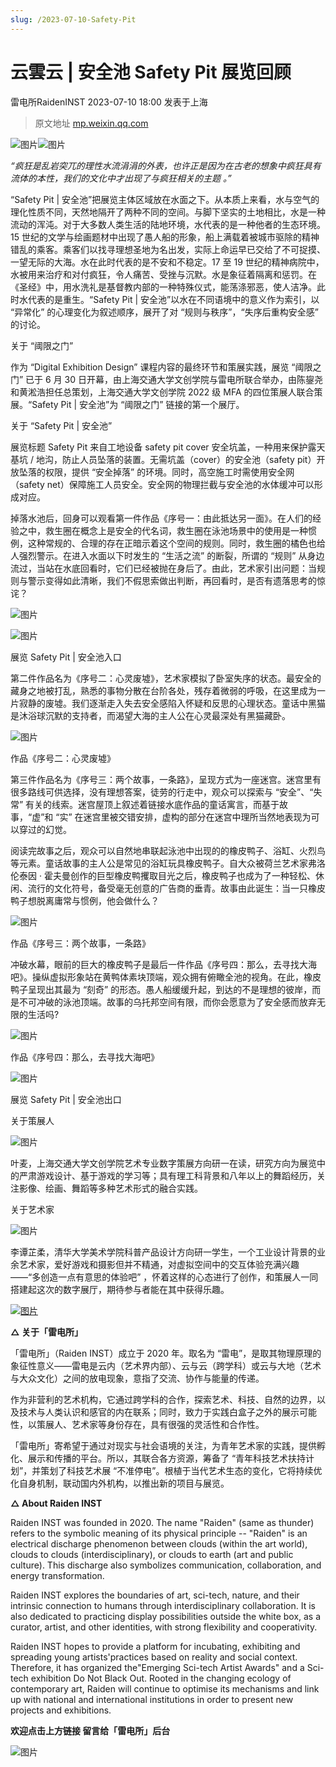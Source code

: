 ```yaml
---
slug: /2023-07-10-Safety-Pit
---
```


# 云雲云 | 安全池 Safety Pit 展览回顾
雷电所RaidenINST 2023-07-10 18:00 发表于上海

> 原文地址 [mp.weixin.qq.com](https://mp.weixin.qq.com/s/UO8v3namKkHicV7MwzBXUg)

![图片](https://mmbiz.qpic.cn/sz_mmbiz_gif/PBkwuGgIa5ibiaNTWFe0O9E9Oq51ONFEVS4NMNibwZoibmNrUiaHicWbFFba3L3ZEjC4mwJ8W4tWTo96CjoYXTGfEUKQ/640?wx_fmt=gif)![图片](https://mmbiz.qpic.cn/sz_mmbiz_png/PBkwuGgIa5ibiaNTWFe0O9E9Oq51ONFEVSOkrfARUa74XRYo7lxCXtEnWjm0VylvFS2nS0cYV92hT3GKodv6RuNg/640?wx_fmt=png)

_“疯狂是乱岩突兀的理性水流涓涓的外表，也许正是因为在古老的想象中疯狂具有流体的本性，我们的文化中才出现了与疯狂相关的主题 。”_

  

  

“Safety Pit | 安全池”把展览主体区域放在水面之下。从本质上来看，水与空气的理化性质不同，天然地隔开了两种不同的空间。与脚下坚实的土地相比，水是一种流动的浑沌。对于大多数人类生活的陆地环境，水代表的是一种他者的生态环境。15 世纪的文学与绘画题材中出现了愚人船的形象，船上满载着被城市驱除的精神错乱的乘客。乘客们以找寻理想圣地为名出发，实际上命运早已交给了不可捉摸、一望无际的大海。水在此时代表的是不安和不稳定。17 至 19 世纪的精神病院中，水被用来治疗和对付疯狂，令人痛苦、受挫与沉默。水是象征着隔离和惩罚。在《圣经》中，用水洗礼是基督教内部的一种特殊仪式，能荡涤邪恶，使人洁净。此时水代表的是重生。“Safety Pit | 安全池”以水在不同语境中的意义作为索引，以 “异常化” 的心理变化为叙述顺序，展开了对 “规则与秩序”，“失序后重构安全感” 的讨论。

  

关于 “阈限之门”

作为 “Digital Exhibition Design” 课程内容的最终环节和策展实践，展览 “阈限之门” 已于 6 月 30 日开幕，由上海交通大学文创学院与雷电所联合举办，由陈鋆尧和黄淞浩担任总策划，上海交通大学文创学院 2022 级 MFA 的四位策展人联合策展。“Safety Pit | 安全池”为 “阈限之门” 链接的第一个展厅。

关于 “Safety Pit | 安全池”

展览标题 Safety Pit 来自工地设备 safety pit cover 安全坑盖，一种用来保护露天基坑 / 地沟，防止人员坠落的装置。无需坑盖（cover）的安全池（safety pit）开放坠落的权限，提供 “安全掉落” 的环境。同时，高空施工时需使用安全网（safety net）保障施工人员安全。安全网的物理拦截与安全池的水体缓冲可以形成对应。

  

掉落水池后，回身可以观看第一件作品《序号一：由此抵达另一面》。在人们的经验之中，救生圈在概念上是安全的代名词，救生圈在泳池场景中的使用是一种惯例，这种常规的、合理的存在正暗示着这个空间的规则。同时，救生圈的橘色也给人强烈警示。在进入水面以下时发生的 “生活之流” 的断裂，所谓的 “规则” 从身边流过，当站在水底回看时，它们已经被抛在身后了。由此，艺术家引出问题：当规则与警示变得如此清晰，我们不假思索做出判断，再回看时，是否有遗落思考的惊诧？

![图片](https://mmbiz.qpic.cn/sz_mmbiz_png/PBkwuGgIa5ibiaNTWFe0O9E9Oq51ONFEVScN3q6QT6jV3e8ic3LYwRd3zXscPpibYZHRBawdyQicdOUnnf2LLQ4UwWA/640?wx_fmt=png)

![图片](https://mmbiz.qpic.cn/sz_mmbiz_png/PBkwuGgIa5ibiaNTWFe0O9E9Oq51ONFEVSwViccIJ3yKOPc7P6gjbicOa3xGB0YnBIB9416kNztLicPHXtecjRhNWicw/640?wx_fmt=png)

展览 Safety Pit | 安全池入口

第二件作品名为《序号二：心灵废墟》，艺术家模拟了卧室失序的状态。最安全的藏身之地被打乱，熟悉的事物分散在台阶各处，残存着微弱的呼吸，在这里成为一片寂静的废墟。我们逐渐走入失去安全感陷入怀疑和反思的心理状态。童话中黑猫是沐浴球沉默的支持者，而渴望大海的主人公在心灵最深处有黑猫藏卧。

![图片](https://mmbiz.qpic.cn/sz_mmbiz_png/PBkwuGgIa5ibiaNTWFe0O9E9Oq51ONFEVSJLLoTp0uynElmu4QVgN1SXjWjCTqOOmDyBqUTFSVwGI6fg9TfAhkjg/640?wx_fmt=png)

作品《序号二：心灵废墟》

第三件作品名为《序号三：两个故事，一条路》，呈现方式为一座迷宫。迷宫里有很多路线可供选择，没有理想答案，徒劳的行走中，观众可以探索与 “安全”、“失常” 有关的线索。迷宫屋顶上叙述着链接水底作品的童话寓言，而基于故事，“虚”和 “实” 在迷宫里被交错安排，虚构的部分在迷宫中理所当然地表现为可以穿过的幻觉。

  

阅读完故事之后，观众可以自然地串联起泳池中出现的的橡皮鸭子、浴缸、火烈鸟等元素。童话故事的主人公是常见的浴缸玩具橡皮鸭子。自大众被荷兰艺术家弗洛伦泰因 · 霍夫曼创作的巨型橡皮鸭攫取目光之后，橡皮鸭子也成为了一种轻松、休闲、流行的文化符号，备受毫无创意的广告商的垂青。故事由此诞生：当一只橡皮鸭子想脱离庸常与惯例，他会做什么？

![图片](https://mmbiz.qpic.cn/sz_mmbiz_png/PBkwuGgIa5ibiaNTWFe0O9E9Oq51ONFEVSHOYLEoerbNnPgRgYOFqljZbIdakBwDyzOiaibvQOmgpofBjCG5OMibPpA/640?wx_fmt=png)

作品《序号三：两个故事，一条路》

冲破水幕，眼前的巨大的橡皮鸭子是最后一件作品《序号四：那么，去寻找大海吧》。操纵虚拟形象站在黄鸭体素块顶端，观众拥有俯瞰全池的视角。在此，橡皮鸭子呈现出其最为 “刻奇” 的形态。愚人船缓缓升起，到达的不是理想的彼岸，而是不可冲破的泳池顶端。故事的乌托邦空间有限，而你会愿意为了安全感而放弃无限的生活吗?

![图片](https://mmbiz.qpic.cn/sz_mmbiz_png/PBkwuGgIa5ibiaNTWFe0O9E9Oq51ONFEVSPY9nBcqYkY4lP9ibjh2FcWI7jPJYVqggjWz73PoHAGpicMfkfgvIjt8Q/640?wx_fmt=png)

作品《序号四：那么，去寻找大海吧》

  

![图片](https://mmbiz.qpic.cn/sz_mmbiz_png/PBkwuGgIa5ibiaNTWFe0O9E9Oq51ONFEVSwG2LVjqNcbHKz4NxQYCqgD07D3K0EzOSaHmNqH1mq7vDU2icpwjzrbQ/640?wx_fmt=png)

展览 Safety Pit | 安全池出口

关于策展人

![图片](https://mmbiz.qpic.cn/sz_mmbiz_png/PBkwuGgIa5ibiaNTWFe0O9E9Oq51ONFEVSk5Wt0cXRa1OibF5xFNsvkTQTNRueaHMQZpytJcKicpgXPZwjL0WGqt5A/640?wx_fmt=png)

叶麦，上海交通大学文创学院艺术专业数字策展方向研一在读，研究方向为展览中的严肃游戏设计、基于游戏的学习等；具有理工科背景和八年以上的舞蹈经历，关注影像、绘画、舞蹈等多种艺术形式的融合实践。

关于艺术家

![图片](https://mmbiz.qpic.cn/sz_mmbiz_png/PBkwuGgIa5ibiaNTWFe0O9E9Oq51ONFEVSdrKicia1pZUOCZQB9uQq0VVBFvAP8kFiaibdLpYgIqgVQ8licaf7Xb8g7NQ/640?wx_fmt=png)

  

李谭芷柔，清华大学美术学院科普产品设计方向研一学生，一个工业设计背景的业余艺术家，爱好游戏和摄影但并不精通，对虚拟空间中的交互体验充满兴趣——“多创造一点有意思的体验吧” ，怀着这样的心态进行了创作，和策展人一同搭建起这次的数字展厅，期待参与者能在其中获得乐趣。

  

[![图片](https://mmbiz.qpic.cn/sz_mmbiz_gif/PBkwuGgIa5ibhAJjGibcZkRM62ia4cErPGr0WfPVVuSY0fZPW7TR25YYTKKe8mjicYnrcibK6DFnpHd6mb9ePosNcRw/640?wx_fmt=gif)](http://mp.weixin.qq.com/s?__biz=MzkxNjM5MTM3Nw==&mid=2247521432&idx=1&sn=e2d546ccec1180109407165bc75064a1&chksm=c1524026f625c930c32743b1f738aaea11aefe21cbc0f942664fe029b701678de2136d7e0445&scene=21#wechat_redirect)

**△ 关于「雷电所」**

「雷电所」（Raiden INST）成⽴于 2020 年。取名为 “雷电”，是取其物理原理的象征性意义——雷电是云内（艺术界内部）、云与云（跨学科）或云与大地（艺术与大众文化）之间的放电现象，意指了交流、协作与能量的传递。

作为非营利的艺术机构，它通过跨学科的合作，探索艺术、科技、自然的边界，以及技术与⼈类认识和感官的内在联系；同时，致⼒于实践⽩盒⼦之外的展示可能性，以策展⼈、艺术家等身份存在，具有很强的灵活性和合作性。 

「雷电所」寄希望于通过对现实与社会语境的关注，为青年艺术家的实践，提供孵化、展示和传播的平台。所以，其联合各方资源，筹备了 “青年科技艺术扶持计划”，并策划了科技艺术展 “不准停电”。根植于当代艺术生态的变化，它将持续优化自身机制，联动国内外机构，以推出新的项目与展览。

**△ About Raiden INST**

Raiden INST was founded in 2020. The name "Raiden" (same as thunder) refers to the symbolic meaning of its physical principle -- "Raiden" is an electrical discharge phenomenon between clouds (within the art world), clouds to clouds (interdisciplinary), or clouds to earth (art and public culture). This discharge also symbolizes communication, collaboration, and energy transformation.

Raiden INST explores the boundaries of art, sci-tech, nature, and their intrinsic connection to humans through interdisciplinary collaboration. It is also dedicated to practicing display possibilities outside the white box, as a curator, artist, and other identities, with strong flexibility and cooperativity.

Raiden INST hopes to provide a platform for incubating, exhibiting and spreading young artists'practices based on reality and social context. Therefore, it has organized the"Emerging Sci-tech Artist Awards" and a Sci-tech exhibition Do Not Black Out. Rooted in the changing ecology of contemporary art, Raiden will continue to optimise its mechanisms and link up with national and international institutions in order to present new projects and exhibitions. 

**欢迎点击上方链接 留言给「雷电所」后台**

![图片](https://mmbiz.qpic.cn/sz_mmbiz_gif/PBkwuGgIa5ibiaNTWFe0O9E9Oq51ONFEVSp3sxzDv651OLoDUicrZyCZKERBMBhJTSnUYf3EMGRcia02rESho2qYfA/640?wx_fmt=gif)